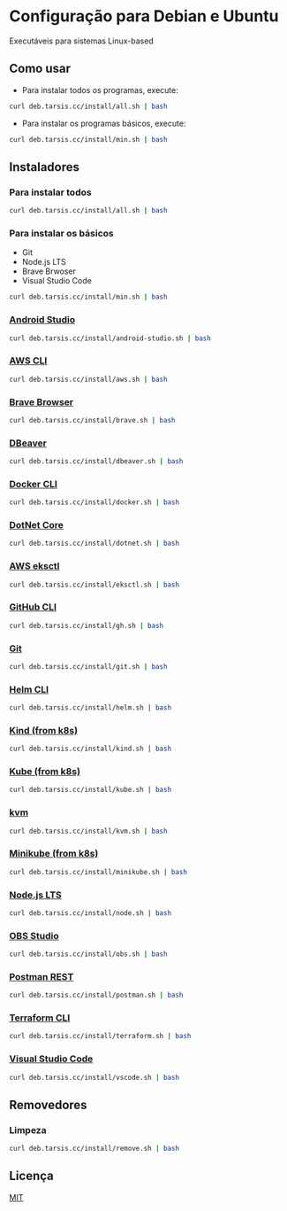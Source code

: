 # Configuração para Debian e Ubuntu

Executáveis para sistemas Linux-based

## Como usar

* Para instalar todos os programas, execute:

```sh
curl deb.tarsis.cc/install/all.sh | bash
```

* Para instalar os programas básicos, execute:

```sh
curl deb.tarsis.cc/install/min.sh | bash
```

## Instaladores

### Para instalar todos

```sh
curl deb.tarsis.cc/install/all.sh | bash
```

### Para instalar os básicos

* Git
* Node.js LTS
* Brave Brwoser
* Visual Studio Code

```sh
curl deb.tarsis.cc/install/min.sh | bash
```

### [Android Studio]()

```sh
curl deb.tarsis.cc/install/android-studio.sh | bash
```

### [AWS CLI]()

```sh
curl deb.tarsis.cc/install/aws.sh | bash
```

### [Brave Browser]()

```sh
curl deb.tarsis.cc/install/brave.sh | bash
```

### [DBeaver]()

```sh
curl deb.tarsis.cc/install/dbeaver.sh | bash
```

### [Docker CLI]()

```sh
curl deb.tarsis.cc/install/docker.sh | bash
```

### [DotNet Core]()

```sh
curl deb.tarsis.cc/install/dotnet.sh | bash
```

### [AWS eksctl]()

```sh
curl deb.tarsis.cc/install/eksctl.sh | bash
```

### [GitHub CLI]()

```sh
curl deb.tarsis.cc/install/gh.sh | bash
```

### [Git]()

```sh
curl deb.tarsis.cc/install/git.sh | bash
```

### [Helm CLI]()

```sh
curl deb.tarsis.cc/install/helm.sh | bash
```

### [Kind (from k8s)]()

```sh
curl deb.tarsis.cc/install/kind.sh | bash
```

### [Kube (from k8s)]()

```sh
curl deb.tarsis.cc/install/kube.sh | bash
```

### [kvm]()

```sh
curl deb.tarsis.cc/install/kvm.sh | bash
```

### [Minikube (from k8s)]()

```sh
curl deb.tarsis.cc/install/minikube.sh | bash
```

### [Node.js LTS]()

```sh
curl deb.tarsis.cc/install/node.sh | bash
```

### [OBS Studio]()

```sh
curl deb.tarsis.cc/install/obs.sh | bash
```

### [Postman REST]()

```sh
curl deb.tarsis.cc/install/postman.sh | bash
```

### [Terraform CLI]()

```sh
curl deb.tarsis.cc/install/terraform.sh | bash
```

### [Visual Studio Code]()

```sh
curl deb.tarsis.cc/install/vscode.sh | bash
```

## Removedores

### Limpeza

```sh
curl deb.tarsis.cc/install/remove.sh | bash
```

## Licença

[MIT](./LICENSE)

